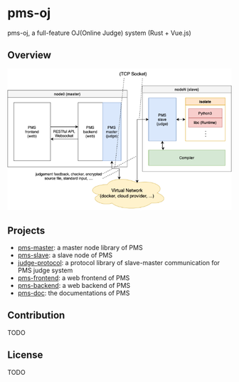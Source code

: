 # pms-oj
pms-oj, a full-feature OJ(Online Judge) system (Rust + Vue.js)

## Overview

![PMS structure diagram](/images/diagram.png)

## Projects

- [pms-master](https://github.com/polymath-cc/pms-master): a master node library of PMS
- [pms-slave](https://github.com/polymath-cc/pms-slave): a slave node of PMS
- [judge-protocol](https://github.com/polymath-cc/judge-protocol): a protocol library of slave-master communication for PMS judge system
- [pms-frontend](https://github.com/polymath-cc/pms-frontend): a web frontend of PMS
- [pms-backend](https://github.com/polymath-cc/pms-backend): a web backend of PMS
- [pms-doc](https://github.com/polymath-cc/pms-doc): the documentations of PMS

## Contribution

TODO

## License

TODO
